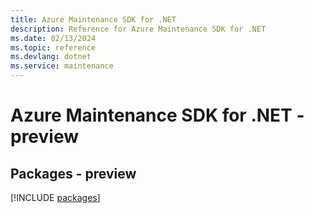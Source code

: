 ```yaml
---
title: Azure Maintenance SDK for .NET
description: Reference for Azure Maintenance SDK for .NET
ms.date: 02/13/2024
ms.topic: reference
ms.devlang: dotnet
ms.service: maintenance
---
```

# Azure Maintenance SDK for .NET - preview
## Packages - preview
[!INCLUDE [packages](maintenance-index.md)]